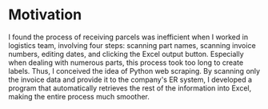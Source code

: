  <h1>Motivation</h1>
<p>I found the process of receiving parcels was inefficient when I worked in logistics team, involving four steps: scanning part names, scanning invoice numbers, editing dates, and clicking the Excel output button. Especially when dealing with numerous parts, this process took too long to create labels. Thus, I conceived the idea of Python web scraping. By scanning only the invoice data and provide it to the company's ER system, I developed a program that automatically retrieves the rest of the information into Excel, making the entire process much smoother.</p>
